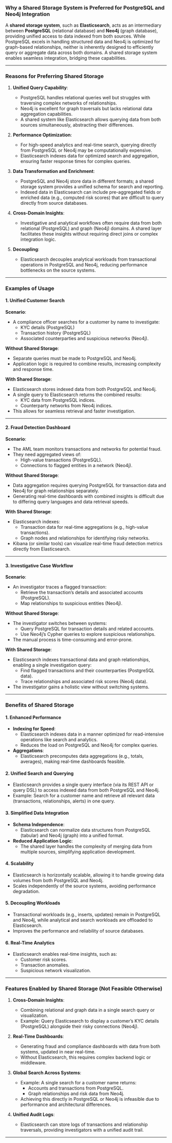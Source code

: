 ### Why a Shared Storage System is Preferred for PostgreSQL and Neo4j Integration

A **shared storage system**, such as **Elasticsearch**, acts as an intermediary between **PostgreSQL** (relational database) and **Neo4j** (graph database), providing unified access to data indexed from both sources. While PostgreSQL excels in handling structured data and Neo4j is optimized for graph-based relationships, neither is inherently designed to efficiently query or aggregate data across both domains. A shared storage system enables seamless integration, bridging these capabilities.

---

### **Reasons for Preferring Shared Storage**

1. **Unified Query Capability**:
   - PostgreSQL handles relational queries well but struggles with traversing complex networks of relationships.
   - Neo4j is excellent for graph traversals but lacks relational data aggregation capabilities.
   - A shared system like Elasticsearch allows querying data from both sources simultaneously, abstracting their differences.

2. **Performance Optimization**:
   - For high-speed analytics and real-time search, querying directly from PostgreSQL or Neo4j may be computationally expensive.
   - Elasticsearch indexes data for optimized search and aggregation, ensuring faster response times for complex queries.

3. **Data Transformation and Enrichment**:
   - PostgreSQL and Neo4j store data in different formats; a shared storage system provides a unified schema for search and reporting.
   - Indexed data in Elasticsearch can include pre-aggregated fields or enriched data (e.g., computed risk scores) that are difficult to query directly from source databases.

4. **Cross-Domain Insights**:
   - Investigative and analytical workflows often require data from both relational (PostgreSQL) and graph (Neo4j) domains. A shared layer facilitates these insights without requiring direct joins or complex integration logic.

5. **Decoupling**:
   - Elasticsearch decouples analytical workloads from transactional operations in PostgreSQL and Neo4j, reducing performance bottlenecks on the source systems.

---

### **Examples of Usage**

#### **1. Unified Customer Search**
   **Scenario**:
   - A compliance officer searches for a customer by name to investigate:
     - KYC details (PostgreSQL)
     - Transaction history (PostgreSQL)
     - Associated counterparties and suspicious networks (Neo4j).

   **Without Shared Storage**:
   - Separate queries must be made to PostgreSQL and Neo4j.
   - Application logic is required to combine results, increasing complexity and response time.

   **With Shared Storage**:
   - Elasticsearch stores indexed data from both PostgreSQL and Neo4j.
   - A single query to Elasticsearch returns the combined results:
     - KYC data from PostgreSQL indices.
     - Counterparty networks from Neo4j indices.
   - This allows for seamless retrieval and faster investigation.

---

#### **2. Fraud Detection Dashboard**
   **Scenario**:
   - The AML team monitors transactions and networks for potential fraud.
   - They need aggregated views of:
     - High-value transactions (PostgreSQL).
     - Connections to flagged entities in a network (Neo4j).

   **Without Shared Storage**:
   - Data aggregation requires querying PostgreSQL for transaction data and Neo4j for graph relationships separately.
   - Generating real-time dashboards with combined insights is difficult due to differing query languages and data retrieval speeds.

   **With Shared Storage**:
   - Elasticsearch indexes:
     - Transaction data for real-time aggregations (e.g., high-value transactions).
     - Graph nodes and relationships for identifying risky networks.
   - Kibana (or similar tools) can visualize real-time fraud detection metrics directly from Elasticsearch.

---

#### **3. Investigative Case Workflow**
   **Scenario**:
   - An investigator traces a flagged transaction:
     - Retrieve the transaction’s details and associated accounts (PostgreSQL).
     - Map relationships to suspicious entities (Neo4j).

   **Without Shared Storage**:
   - The investigator switches between systems:
     - Query PostgreSQL for transaction details and related accounts.
     - Use Neo4j’s Cypher queries to explore suspicious relationships.
   - The manual process is time-consuming and error-prone.

   **With Shared Storage**:
   - Elasticsearch indexes transactional data and graph relationships, enabling a single investigation query:
     - Find flagged transactions and their counterparties (PostgreSQL data).
     - Trace relationships and associated risk scores (Neo4j data).
   - The investigator gains a holistic view without switching systems.

---

### **Benefits of Shared Storage**

#### **1. Enhanced Performance**
   - **Indexing for Speed**:
     - Elasticsearch indexes data in a manner optimized for read-intensive operations like search and analytics.
     - Reduces the load on PostgreSQL and Neo4j for complex queries.
   - **Aggregations**:
     - Elasticsearch precomputes data aggregations (e.g., totals, averages), making real-time dashboards feasible.

#### **2. Unified Search and Querying**
   - Elasticsearch provides a single query interface (via its REST API or query DSL) to access indexed data from both PostgreSQL and Neo4j.
   - Example: Search for a customer name and retrieve all relevant data (transactions, relationships, alerts) in one query.

#### **3. Simplified Data Integration**
   - **Schema Independence**:
     - Elasticsearch can normalize data structures from PostgreSQL (tabular) and Neo4j (graph) into a unified format.
   - **Reduced Application Logic**:
     - The shared layer handles the complexity of merging data from multiple sources, simplifying application development.

#### **4. Scalability**
   - Elasticsearch is horizontally scalable, allowing it to handle growing data volumes from both PostgreSQL and Neo4j.
   - Scales independently of the source systems, avoiding performance degradation.

#### **5. Decoupling Workloads**
   - Transactional workloads (e.g., inserts, updates) remain in PostgreSQL and Neo4j, while analytical and search workloads are offloaded to Elasticsearch.
   - Improves the performance and reliability of source databases.

#### **6. Real-Time Analytics**
   - Elasticsearch enables real-time insights, such as:
     - Customer risk scores.
     - Transaction anomalies.
     - Suspicious network visualization.

---

### **Features Enabled by Shared Storage (Not Feasible Otherwise)**

1. **Cross-Domain Insights**:
   - Combining relational and graph data in a single search query or visualization.
   - Example: Query Elasticsearch to display a customer’s KYC details (PostgreSQL) alongside their risky connections (Neo4j).

2. **Real-Time Dashboards**:
   - Generating fraud and compliance dashboards with data from both systems, updated in near real-time.
   - Without Elasticsearch, this requires complex backend logic or middleware.

3. **Global Search Across Systems**:
   - Example: A single search for a customer name returns:
     - Accounts and transactions from PostgreSQL.
     - Graph relationships and risk data from Neo4j.
   - Achieving this directly in PostgreSQL or Neo4j is infeasible due to performance and architectural differences.

4. **Unified Audit Logs**:
   - Elasticsearch can store logs of transactions and relationship traversals, providing investigators with a unified audit trail.

---